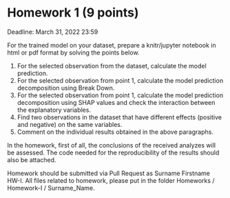 # Homework 1 (9 points)
Deadline: March 31, 2022 23:59

For the trained model on your dataset, prepare a knitr/jupyter notebook in html or pdf format by solving the points below.

1. For the selected observation from the dataset, calculate the model prediction.
2. For the selected observation from point 1, calculate the model prediction decomposition using Break Down.
3. For the selected observation from point 1, calculate the model prediction decomposition using SHAP values and check the interaction between the explanatory variables. 
4. Find two observations in the dataset that have different effects (positive and negative) on the same variables.
5. Comment on the individual results obtained in the above paragraphs.

In the homework, first of all, the conclusions of the received analyzes will be assessed. The code needed for the reproducibility of the results should also be attached.

Homework should be submitted via Pull Request as Surname Firstname HW-I. All files related to homework, please put in the folder Homeworks / Homework-I / Surname_Name.
